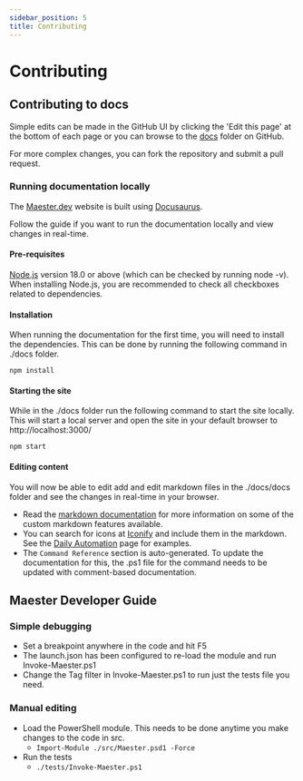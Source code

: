 ```yaml
---
sidebar_position: 5
title: Contributing
---
```


# Contributing

## Contributing to docs

Simple edits can be made in the GitHub UI by clicking the 'Edit this page' at the bottom of each page or you can browse to the [docs](https://github.com/maester365/maester/tree/main/docs/docs) folder on GitHub.

For more complex changes, you can fork the repository and submit a pull request.

### Running documentation locally

The [Maester.dev](https://maester.dev) website is built using [Docusaurus](https://docusaurus.io/).

Follow the guide if you want to run the documentation locally and view changes in real-time.

#### Pre-requisites

[Node.js](https://nodejs.org/en/download/) version 18.0 or above (which can be checked by running node -v). When installing Node.js, you are recommended to check all checkboxes related to dependencies.

#### Installation

When running the documentation for the first time, you will need to install the dependencies. This can be done by running the following command in ./docs folder.

```
npm install
```

#### Starting the site

While in the ./docs folder run the following command to start the site locally. This will start a local server and open the site in your default browser to http://localhost:3000/

```
npm start
```

#### Editing content

You will now be able to edit add and edit markdown files in the ./docs/docs folder and see the changes in real-time in your browser.

- Read the [markdown documentation](https://docusaurus.io/docs/markdown-features) for more information on some of the custom markdown features available.
- You can search for icons at [Iconify](https://icon-sets.iconify.design/) and include them in the markdown. See the [Daily Automation](https://measter.dev/docs/automation/) page for examples.
- The `Command Reference` section is auto-generated. To update the documentation for this, the .ps1 file for the command needs to be updated with comment-based documentation.

## Maester Developer Guide

### Simple debugging

- Set a breakpoint anywhere in the code and hit F5
- The launch.json has been configured to re-load the module and run Invoke-Maester.ps1
- Change the Tag filter in Invoke-Maester.ps1 to run just the tests file you need.

### Manual editing

- Load the PowerShell module. This needs to be done anytime you make changes to the code in src.
  - `Import-Module ./src/Maester.psd1 -Force`
- Run the tests
  - `./tests/Invoke-Maester.ps1`
